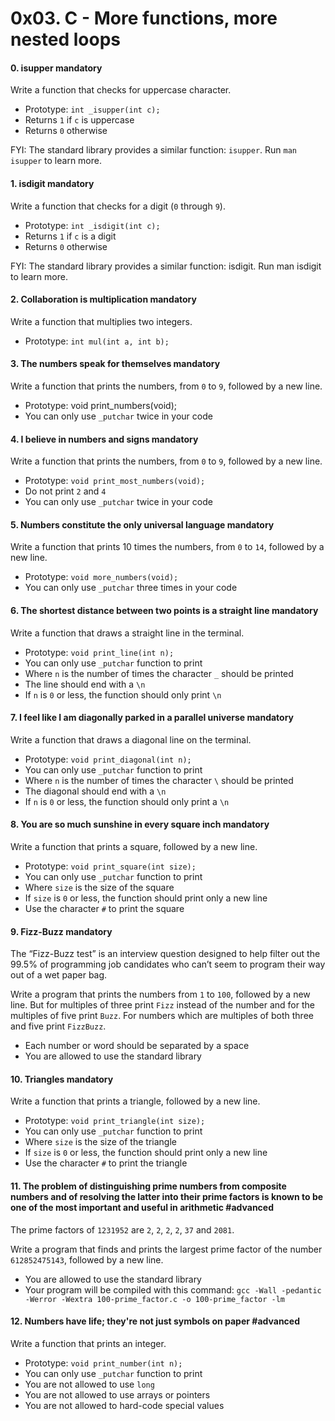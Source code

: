 <h1 class="gap">0x03. C - More functions, more nested loops</h1>


<h4 class="task">
    0. isupper
      <span class="alert alert-warning mandatory-optional">
        mandatory
      </span>
</h4><p>Write a function that checks for uppercase character.</p><ul>
<li>Prototype: <code>int _isupper(int c);</code></li>
<li>Returns <code>1</code> if <code>c</code> is uppercase</li>
<li>Returns <code>0</code> otherwise</li>
</ul><p>FYI: The standard library provides a similar function: <code>isupper</code>. Run <code>man isupper</code> to learn more.</p>


<h4 class="task">
    1. isdigit
      <span class="alert alert-warning mandatory-optional">
        mandatory
      </span>
</h4><p>Write a function that checks for a digit (<code>0</code> through <code>9</code>).</p><ul>
<li>Prototype: <code>int _isdigit(int c);</code></li>
<li>Returns <code>1</code> if <code>c</code> is a digit</li>
<li>Returns <code>0</code> otherwise</li>
</ul><p>FYI: The standard library provides a similar function: isdigit. Run man isdigit to learn more.</p>


<h4 class="task">
    2. Collaboration is multiplication
      <span class="alert alert-warning mandatory-optional">
        mandatory
      </span>
</h4><p>Write a function that multiplies two integers.</p><ul>
<li>Prototype: <code>int mul(int a, int b);</code></li>
</ul>


<h4 class="task">
    3. The numbers speak for themselves
      <span class="alert alert-warning mandatory-optional">
        mandatory
      </span>
</h4><p>Write a function that prints the numbers, from <code>0</code> to <code>9</code>, followed by a new line.</p><ul>
<li>Prototype: void print_numbers(void);</li>
<li>You can only use <code>_putchar</code> twice in your code</li>
</ul>


<h4 class="task">
    4. I believe in numbers and signs
      <span class="alert alert-warning mandatory-optional">
        mandatory
      </span>
</h4><p>Write a function that prints the numbers, from <code>0</code> to <code>9</code>, followed by a new line.</p><ul>
<li>Prototype: <code>void print_most_numbers(void);</code></li>
<li>Do not print <code>2</code> and <code>4</code></li>
<li>You can only use <code>_putchar</code> twice in your code</li>
</ul>


<h4 class="task">
    5. Numbers constitute the only universal language
      <span class="alert alert-warning mandatory-optional">
        mandatory
      </span>
</h4><p>Write a function that prints 10 times the numbers, from <code>0</code> to <code>14</code>, followed by a new line.</p><ul>
<li>Prototype: <code>void more_numbers(void);</code></li>
<li>You can only use <code>_putchar</code> three times in your code</li>
</ul>


<h4 class="task">
    6. The shortest distance between two points is a straight line
      <span class="alert alert-warning mandatory-optional">
        mandatory
      </span>
</h4><p>Write a function that draws a straight line in the terminal.</p><ul>
<li>Prototype: <code>void print_line(int n);</code></li>
<li>You can only use <code>_putchar</code> function to print</li>
<li>Where <code>n</code> is the number of times the character <code>_</code> should be printed</li>
<li>The line should end with a <code>\n</code></li>
<li>If <code>n</code> is <code>0</code> or less, the function should only print <code>\n</code></li>
</ul>


<h4 class="task">
    7. I feel like I am diagonally parked in a parallel universe
      <span class="alert alert-warning mandatory-optional">
        mandatory
      </span>
</h4><p>Write a function that draws a diagonal line on the terminal.</p><ul>
<li>Prototype: <code>void print_diagonal(int n);</code></li>
<li>You can only use <code>_putchar</code> function to print</li>
<li>Where <code>n</code> is the number of times the character <code>\</code> should be printed</li>
<li>The diagonal should end with a <code>\n</code></li>
<li>If <code>n</code> is <code>0</code> or less, the function should only print a <code>\n</code></li>
</ul>


<h4 class="task">
    8. You are so much sunshine in every square inch
      <span class="alert alert-warning mandatory-optional">
        mandatory
      </span>
</h4><p>Write a function that prints a square, followed by a new line.</p><ul>
<li>Prototype: <code>void print_square(int size);</code></li>
<li>You can only use <code>_putchar</code> function to print</li>
<li>Where <code>size</code> is the size of the square</li>
<li>If <code>size</code> is <code>0</code> or less, the function should print only a new line</li>
<li>Use the character <code>#</code> to print the square</li>
</ul>


<h4 class="task">
    9. Fizz-Buzz
      <span class="alert alert-warning mandatory-optional">
        mandatory
      </span>
</h4><p>The “Fizz-Buzz test” is an interview question designed to help filter out the 99.5% of programming job candidates who can’t seem to program their way out of a wet paper bag.</p><p>Write a program that prints the numbers from <code>1</code> to <code>100</code>, followed by a new line. But for multiples of three print <code>Fizz</code> instead of the number and for the multiples of five print <code>Buzz</code>. For numbers which are multiples of both three and five print <code>FizzBuzz</code>.</p><ul>
<li>Each number or word should be separated by a space</li>
<li>You are allowed to use the standard library</li>
</ul>


<h4 class="task">
    10. Triangles
      <span class="alert alert-warning mandatory-optional">
        mandatory
      </span>
</h4><p>Write a function that prints a triangle, followed by a new line.</p><ul>
<li>Prototype: <code>void print_triangle(int size);</code></li>
<li>You can only use <code>_putchar</code> function to print</li>
<li>Where <code>size</code> is the size of the triangle</li>
<li>If <code>size</code> is <code>0</code> or less, the function should print only a new line</li>
<li>Use the character <code>#</code> to print the triangle</li>
</ul>


<h4 class="task">
    11. The problem of distinguishing prime numbers from composite numbers and of resolving the latter into their prime factors is known to be one of the most important and useful in arithmetic
      <span class="alert alert-info mandatory-optional">
        #advanced
      </span>
</h4><p>The prime factors of <code>1231952</code> are <code>2</code>, <code>2</code>, <code>2</code>, <code>2</code>, <code>37</code> and <code>2081</code>. </p><p>Write a program that finds and prints the largest prime factor of the number <code>612852475143</code>, followed by a new line.</p><ul>
<li>You are allowed to use the standard library</li>
<li>Your program will be compiled with this command: <code>gcc -Wall -pedantic -Werror -Wextra 100-prime_factor.c -o 100-prime_factor -lm</code></li>
</ul>


<h4 class="task">
    12. Numbers have life; they're not just symbols on paper
      <span class="alert alert-info mandatory-optional">
        #advanced
      </span>
</h4><p>Write a function that prints an integer.</p><ul>
<li>Prototype: <code>void print_number(int n);</code></li>
<li>You can only use <code>_putchar</code> function to print</li>
<li>You are not allowed to use <code>long</code></li>
<li>You are not allowed to use arrays or pointers</li>
<li>You are not allowed to hard-code special values</li>
</ul>


